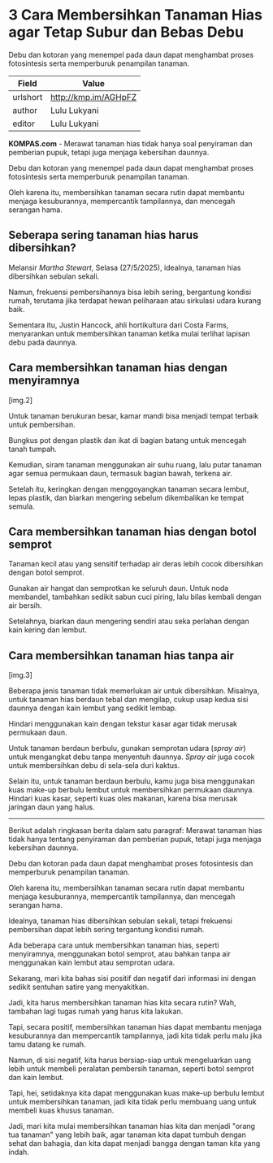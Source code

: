# 3 Cara Membersihkan Tanaman Hias agar Tetap Subur dan Bebas Debu

Debu dan kotoran yang menempel pada daun dapat menghambat proses fotosintesis serta memperburuk penampilan tanaman. 

| Field       | Value                                                       |
|-------------|-------------------------------------------------------------|
| urlshort    | http://kmp.im/AGHpFZ |
| author      | Lulu Lukyani |
| editor      | Lulu Lukyani |

**KOMPAS.com** - Merawat tanaman hias tidak hanya soal penyiraman dan pemberian pupuk, tetapi juga menjaga kebersihan daunnya. 

Debu dan kotoran yang menempel pada daun dapat menghambat proses fotosintesis serta memperburuk penampilan tanaman. 

Oleh karena itu, membersihkan tanaman secara rutin dapat membantu menjaga kesuburannya, mempercantik tampilannya, dan mencegah serangan hama. 

## Seberapa sering tanaman hias harus dibersihkan?

Melansir *Martha Stewart*, Selasa (27/5/2025), idealnya, tanaman hias dibersihkan sebulan sekali.

Namun, frekuensi pembersihannya bisa lebih sering, bergantung kondisi rumah, terutama jika terdapat hewan peliharaan atau sirkulasi udara kurang baik.

Sementara itu, Justin Hancock, ahli hortikultura dari Costa Farms, menyarankan untuk membersihkan tanaman ketika mulai terlihat lapisan debu pada daunnya.

## Cara membersihkan tanaman hias dengan menyiramnya 

\[img.2\]

Untuk tanaman berukuran besar, kamar mandi bisa menjadi tempat terbaik untuk pembersihan. 

Bungkus pot dengan plastik dan ikat di bagian batang untuk mencegah tanah tumpah. 

Kemudian, siram tanaman menggunakan air suhu ruang, lalu putar tanaman agar semua permukaan daun, termasuk bagian bawah, terkena air. 

Setelah itu, keringkan dengan menggoyangkan tanaman secara lembut, lepas plastik, dan biarkan mengering sebelum dikembalikan ke tempat semula.

## Cara membersihkan tanaman hias dengan botol semprot 

Tanaman kecil atau yang sensitif terhadap air deras lebih cocok dibersihkan dengan botol semprot.

Gunakan air hangat dan semprotkan ke seluruh daun. Untuk noda membandel, tambahkan sedikit sabun cuci piring, lalu bilas kembali dengan air bersih. 

Setelahnya, biarkan daun mengering sendiri atau seka perlahan dengan kain kering dan lembut.

## Cara membersihkan tanaman hias tanpa air

\[img.3\]

Beberapa jenis tanaman tidak memerlukan air untuk dibersihkan. Misalnya, untuk tanaman hias berdaun tebal dan mengilap, cukup usap kedua sisi daunnya dengan kain lembut yang sedikit lembap. 

Hindari menggunakan kain dengan tekstur kasar agar tidak merusak permukaan daun. 

Untuk tanaman berdaun berbulu, gunakan semprotan udara (*spray air*) untuk mengangkat debu tanpa menyentuh daunnya. *Spray air* juga cocok untuk membersihkan debu di sela-sela duri kaktus.

Selain itu, untuk tanaman berdaun berbulu, kamu juga bisa menggunakan kuas make-up berbulu lembut untuk membersihkan permukaan daunnya. Hindari kuas kasar, seperti kuas oles makanan, karena bisa merusak jaringan daun yang halus.

---
Berikut adalah ringkasan berita dalam satu paragraf: Merawat tanaman hias tidak hanya tentang penyiraman dan pemberian pupuk, tetapi juga menjaga kebersihan daunnya.

 Debu dan kotoran pada daun dapat menghambat proses fotosintesis dan memperburuk penampilan tanaman.

 Oleh karena itu, membersihkan tanaman secara rutin dapat membantu menjaga kesuburannya, mempercantik tampilannya, dan mencegah serangan hama.

 Idealnya, tanaman hias dibersihkan sebulan sekali, tetapi frekuensi pembersihan dapat lebih sering tergantung kondisi rumah.

 Ada beberapa cara untuk membersihkan tanaman hias, seperti menyiramnya, menggunakan botol semprot, atau bahkan tanpa air menggunakan kain lembut atau semprotan udara.



Sekarang, mari kita bahas sisi positif dan negatif dari informasi ini dengan sedikit sentuhan satire yang menyakitkan.

 Jadi, kita harus membersihkan tanaman hias kita secara rutin? Wah, tambahan lagi tugas rumah yang harus kita lakukan.

 Tapi, secara positif, membersihkan tanaman hias dapat membantu menjaga kesuburannya dan mempercantik tampilannya, jadi kita tidak perlu malu jika tamu datang ke rumah.

 Namun, di sisi negatif, kita harus bersiap-siap untuk mengeluarkan uang lebih untuk membeli peralatan pembersih tanaman, seperti botol semprot dan kain lembut.

 Tapi, hei, setidaknya kita dapat menggunakan kuas make-up berbulu lembut untuk membersihkan tanaman, jadi kita tidak perlu membuang uang untuk membeli kuas khusus tanaman.

 Jadi, mari kita mulai membersihkan tanaman hias kita dan menjadi "orang tua tanaman" yang lebih baik, agar tanaman kita dapat tumbuh dengan sehat dan bahagia, dan kita dapat menjadi bangga dengan taman kita yang indah.
